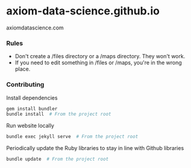 axiom-data-science.github.io
==================

axiomdatascience.com

### Rules
- Don't create a /files directory or a /maps directory. They won't work.
- If you need to edit something in /files or /maps, you're in the wrong place.

### Contributing

Install dependencies

```bash
gem install bundler
bundle install  # From the project root
```

Run website locally

```bash
bundle exec jekyll serve  # From the project root
```

Periodically update the Ruby libraries to stay in line with Github libraries

```bash
bundle update  # From the project root
```
